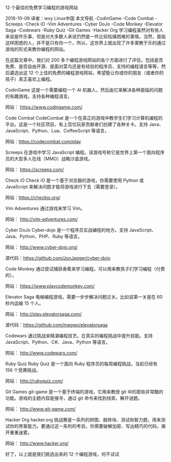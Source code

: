 12 个最佳的免费学习编程的游戏网站

2016-10-09 译者：wxy Linux中国
本文导航
-CodinGame
-Code Combat
-Screeps
-Check iO
-Vim Adventures
-Cyber DoJo
-Code Monkey
-Elevator Saga
-Codewars
-Ruby Quiz
-Git Games
-Hacker Org
学习编程虽然对有些人来说是件乐事，但是对大多数人来说仍然是一件比较枯燥困难的事情。当然，面临这样困惑的人，并不是只有你一个，所以，这世界上就出现了许多寓教于乐的通过游戏的形式来教你编程的网站。

在这篇文章中，我们对 200 多个编程游戏网站的各个方面进行了评估，包括是否免费、是否自由开源、是面对菜鸟还是有经验的程序员、支持的编程语言等等，然后遴选出这 12 个上佳的免费的编程游戏网站，希望能让你或你的朋友（或者你的孩子）真正喜欢上编程。


CodinGame
这是一个需要编程一个 AI 机器人，然后由它来解决各种面临的问题的有趣游戏。支持各种编程语言。

网站： https://www.codingame.com/ 


Code Combat
CodeCombat 是一个在真正的游戏中教学生们学习计算机编程的平台。这是一个社区项目，有上百位玩家贡献者们创建了各种关卡。支持 Java、JavaScript、Python、Lua、CoffeeScript 等语言。

网站：https://codecombat.com/play 


Screeps
在游戏中学习 JavaScript 编程。该游戏号称它是世界上第一个面向程序员的大型多人在线（MMO）战略沙盒游戏。

网站： https://screeps.com/ 


Check iO
Check iO 是一个基于浏览器的游戏，你需要使用 Python 或 JavaScript 来解决问题才能将游戏进行下去（需要登录）。

网站：https://checkio.org/ 


Vim Adventures
通过游戏来学习 Vim。

网站： http://vim-adventures.com/ 


Cyber DoJo
Cyber-dojo 是一个程序员实战编程的地方。支持 JavaScript、Java、Python、PHP、Ruby 等语言。

网站： http://www.cyber-dojo.org/ 

源代码：https://github.com/JonJagger/cyber-dojo


Code Monkey
通过尝试捕获香蕉来学习编程。可以用来教孩子们学习编程（付费的）。

网站： https://www.playcodemonkey.com/ 


Elevator Saga
电梯编程游戏，需要一步步解决问题过关。比如说第一关是在 60 秒内运输 15 个人。

网站： http://play.elevatorsaga.com/ 

源代码：https://github.com/magwo/elevatorsaga


Codewars
通过挑战来精湛编程技艺。在真实的编程挑战中提升技能。支持 JavaScript、Python、C#、Java、Python 等语言。

网站： http://www.codewars.com/


Ruby Quiz
Ruby Quiz 是一个面向 Ruby 程序员的每周编程挑战，当前已经有 156 个竞赛挑战。

网站： http://rubyquiz.com/ 


Git Games
git-game 是一个基于终端的游戏，它用来教授 git 中的那些非常酷的功能。游戏的主题内容是搜寻，通过 git 命令来找到线索，解开谜题。

网站： http://www.git-game.com/


Hacker Org
hacker.org 挑战赛是一系列的拼图、敲砖块、测试和智力题，用来测试你的黑客能力。要通过这一系列的考验，你需要破解加密、写出精巧的代码，揭开重重迷雾。

网站： http://www.hacker.org/ 


好了，以上就是我们挑选出来的 12 个编程游戏，何不试试